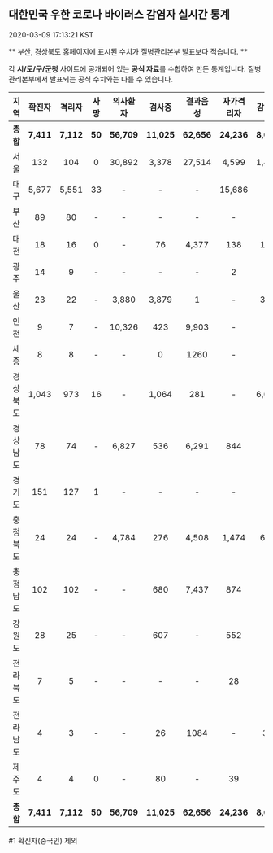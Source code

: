
## 대한민국 우한 코로나 바이러스 감염자 실시간 통계
2020-03-09 17:13:21 KST

** 부산, 경상북도 홈페이지에 표시된 수치가 질병관리본부 발표보다 적습니다. **

각 **시/도/구/군청** 사이트에 공개되어 있는 **공식 자료**를 수합하여 만든 통계입니다.
질병관리본부에서 발표되는 공식 수치와는 다를 수 있습니다.


        
|  지역  | 확진자 |  격리자  |  사망  |  의사환자  |  검사중  |  결과음성  |  자가격리자  |  감시중  |  감시해제  |  퇴원  |
|:------:|:------:|:--------:|:--------:|:----------:|:--------:|:----------------:|:------------:|:--------:|:----------:|:--:|
|**총합**|**7,411**|**7,112**|**50**|**56,709**|**11,025**|**62,656**|**24,236**|**8,690**|**7,684**|**225**|
|서울|132|104|0|30,892|3,378|27,514|4,599|1,464|3,135|28|
|대구|5,677|5,551|33 |-|-|-|15,686|-|-|93 |
|부산|89|80|-|-|-|-|-|-|-|9|
|대전|18|16|0|-|76|4,377|138|138|227|2|
|광주|14|9|-|-|-|-|2|-|-|3|
|울산|23|22|-|3,880|3,879|1|-|351|199|1|
|인천|9|7|-|10,326|423|9,903|-|-|-|2|
|세종|8|8|-|-|0|1260|-|-|-|-|
|경상북도|1,043|973|16|-|1,064|281|-|6,015|2,935|54|
|경상남도|78|74|-|6,827|536|6,291|844|-|-|4|
|경기도|151|127|1|-|-|-|-|-|-|23|
|충청북도|24|24|-|4,784|276|4,508|1,474|685|789|-|
|충청남도|102|102|-|-|680|7,437|874|-|-|-|
|강원도|28|25|-|-|607|-|552|-|-|3|
|전라북도|7|5|-|-|-|-|28|-|-|2|
|전라남도|4|3|-|-|26|1084|-|37|190|1|
|제주도|4|4|0|-|80|-|39|-|209|-|
|**총합**|**7,411**|**7,112**|**50**|**56,709**|**11,025**|**62,656**|**24,236**|**8,690**|**7,684**|**225**|

        

#1 확진자(중국인) 제외
    